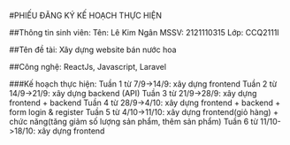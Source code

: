 #PHIẾU ĐĂNG KÝ KẾ HOẠCH THỰC HIỆN

##Thông tin sinh viên:
	Tên: Lê Kim Ngân 
	MSSV: 2121110315
	Lớp: CCQ2111I	

##Tên đề tài: Xây dựng website bán nước hoa

##Công nghệ: ReactJs, Javascript, Laravel

###Kế hoạch thực hiện: 
    Tuần 1 từ 7/9->14/9: xây dựng frontend
	Tuần 2 từ 14/9->21/9: xây dựng backend (API)
	Tuần 3 từ 21/9->28/9: xây dựng frontend + backend
	Tuần 4 từ 28/9->4/10: xây dựng frontend + backend + form login & register
	Tuần 5 từ 4/10->11/10: xây dựng frontend(giỏ hàng) + chức năng(tăng giảm số lượng sản phẩm, thêm sản phẩm)
	Tuần 6 từ 11/10->18/10: xây dựng frontend